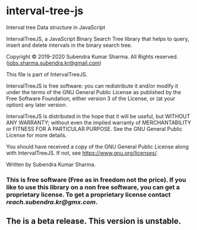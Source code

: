 # interval-tree-js
Interval tree Data structure in JavaScript

IntervalTreeJS, a JavaScript Binary Search Tree library that helps to query, insert and delete intervals in the binary search tree.

Copyright © 2019-2020 Subendra Kumar Sharma. All Rights reserved. (jobs.sharma.subendra.kr@gmail.com)

This file is part of IntervalTreeJS.

IntervalTreeJS is free software: you can redistribute it and/or modify
it under the terms of the GNU General Public License as published by
the Free Software Foundation, either version 3 of the License, or
(at your option) any later version.

IntervalTreeJS is distributed in the hope that it will be useful,
but WITHOUT ANY WARRANTY; without even the implied warranty of
MERCHANTABILITY or FITNESS FOR A PARTICULAR PURPOSE.  See the
GNU General Public License for more details.

You should have received a copy of the GNU General Public License
along with IntervalTreeJS.  If not, see <https://www.gnu.org/licenses/>.

Written by Subendra Kumar Sharma.


### This is free software (Free as in freedom not the price). If you like to use this library on a non free software, you can get a proprietary license. To get a proprietary license contact _reach.subendra.kr@gmx.com_.


## The is a beta release. This version is unstable.

